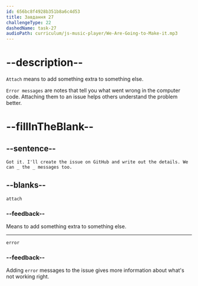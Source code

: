 ```yaml
---
id: 656bc8f4928b351b8a6c4d53
title: Завдання 27
challengeType: 22
dashedName: task-27
audioPath: curriculum/js-music-player/We-Are-Going-to-Make-it.mp3
---
```


<!--
AUDIO REFERENCE: 
Sarah: "Got it. I'll create the issue on GitHub and write out the details. We can attach the _ messages too."
-->

# --description--

`Attach` means to add something extra to something else.

`Error messages` are notes that tell you what went wrong in the computer code. Attaching them to an issue helps others understand the problem better.


# --fillInTheBlank--

## --sentence--

`Got it. I'll create the issue on GitHub and write out the details. We can _ the _ messages too.`

## --blanks--

`attach`

### --feedback--
Means to add something extra to something else.

---

`error`

### --feedback--

Adding `error` messages to the issue gives more information about what's not working right.
